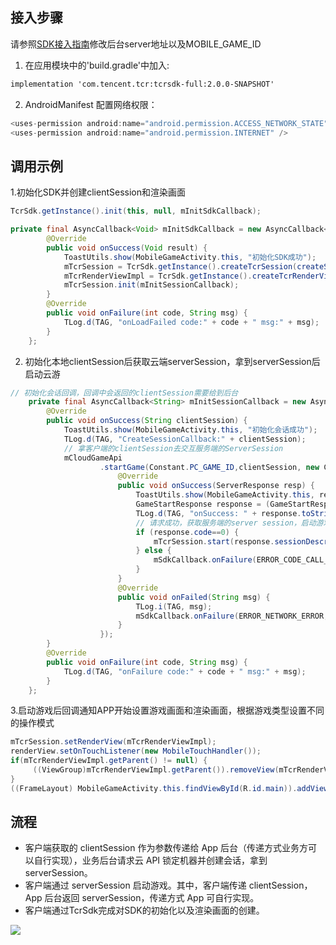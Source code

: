 ## 接入步骤

请参照[SDK接入指南](../SDK接入指南.md)修改后台server地址以及MOBILE_GAME_ID

1. 在应用模块中的'build.gradle'中加入:

```xml
implementation 'com.tencent.tcr:tcrsdk-full:2.0.0-SNAPSHOT'
```

2. AndroidManifest 配置网络权限：

``` java
<uses-permission android:name="android.permission.ACCESS_NETWORK_STATE" />
<uses-permission android:name="android.permission.INTERNET" />
```



## 调用示例

1.初始化SDK并创建clientSession和渲染画面

``` java
TcrSdk.getInstance().init(this, null, mInitSdkCallback);
```

``` java
private final AsyncCallback<Void> mInitSdkCallback = new AsyncCallback<Void>() {
        @Override
        public void onSuccess(Void result) {
            ToastUtils.show(MobileGameActivity.this, "初始化SDK成功");
            mTcrSession = TcrSdk.getInstance().createTcrSession(createSessionConfig());
            mTcrRenderViewImpl = TcrSdk.getInstance().createTcrRenderView(MobileGameActivity.this,mTcrSession, TcrRenderViewType.SURFACE);
            mTcrSession.init(mInitSessionCallback);
        }
        @Override
        public void onFailure(int code, String msg) {
            TLog.d(TAG, "onLoadFailed code:" + code + " msg:" + msg);
        }
    };
```

2. 初始化本地clientSession后获取云端serverSession，拿到serverSession后启动云游

``` java
// 初始化会话回调，回调中会返回的clientSession需要给到后台
    private final AsyncCallback<String> mInitSessionCallback = new AsyncCallback<String>() {
        @Override
        public void onSuccess(String clientSession) {
            ToastUtils.show(MobileGameActivity.this, "初始化会话成功");
            TLog.d(TAG, "CreateSessionCallback:" + clientSession);
            // 拿客户端的clientSession去交互服务端的ServerSession
            mCloudGameApi
                    .startGame(Constant.PC_GAME_ID,clientSession, new CloudGameApi.IServerSessionListener() {
                        @Override
                        public void onSuccess(ServerResponse resp) {
                            ToastUtils.show(MobileGameActivity.this, resp.toString());
                            GameStartResponse response = (GameStartResponse) resp;
                            TLog.d(TAG, "onSuccess: " + response.toString());
                            // 请求成功，获取服务端的server session，启动游戏
                            if (response.code==0) {
                                mTcrSession.start(response.sessionDescribe.serverSession, mStartSessionCallback);
                            } else {
                                mSdkCallback.onFailure(ERROR_CODE_CALL_CLOUD_GAME_API_FAILED,response.toString());
                            }
                        }
                        @Override
                        public void onFailed(String msg) {
                            TLog.i(TAG, msg);
                            mSdkCallback.onFailure(ERROR_NETWORK_ERROR, msg);
                        }
                    });
        }
        @Override
        public void onFailure(int code, String msg) {
            TLog.d(TAG, "onFailure code:" + code + " msg:" + msg);
        }
    };
```

3.启动游戏后回调通知APP开始设置游戏画面和渲染画面，根据游戏类型设置不同的操作模式

``` java
mTcrSession.setRenderView(mTcrRenderViewImpl);
renderView.setOnTouchListener(new MobileTouchHandler());
if(mTcrRenderViewImpl.getParent() != null) {
     ((ViewGroup)mTcrRenderViewImpl.getParent()).removeView(mTcrRenderViewImpl);
}
((FrameLayout) MobileGameActivity.this.findViewById(R.id.main)).addView(mTcrRenderViewImpl);
```

## 流程

- 客户端获取的 clientSession 作为参数传递给 App 后台（传递方式业务方可以自行实现），业务后台请求云 API 锁定机器并创建会话，拿到 serverSession。
- 客户端通过 serverSession 启动游戏。其中，客户端传递 clientSession，App 后台返回 serverSession，传递方式 App 可自行实现。
- 客户端通过TcrSdk完成对SDK的初始化以及渲染画面的创建。

![](https://tva1.sinaimg.cn/large/e6c9d24egy1h30vgu52j6j207t0in74o.jpg)

